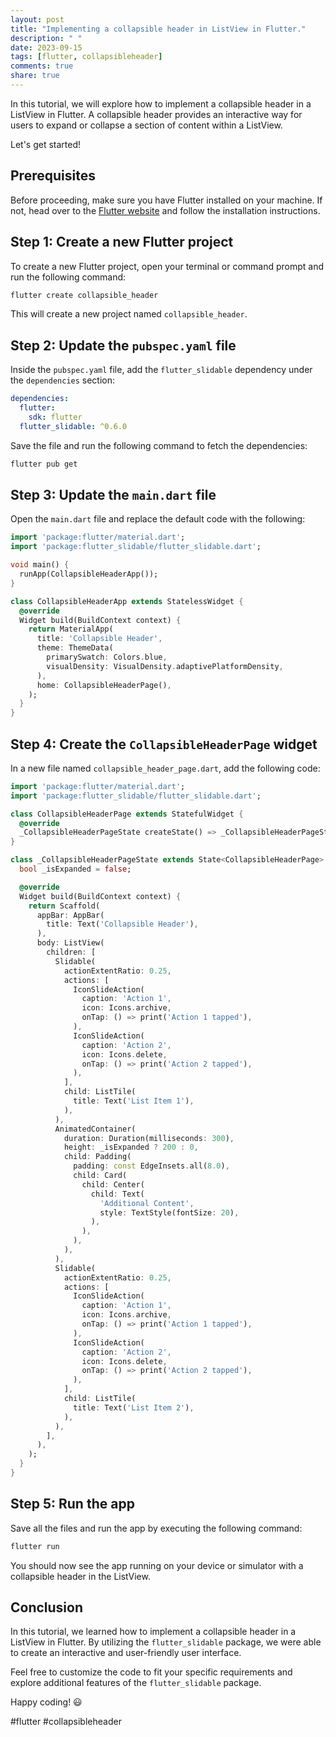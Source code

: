 ```yaml
---
layout: post
title: "Implementing a collapsible header in ListView in Flutter."
description: " "
date: 2023-09-15
tags: [flutter, collapsibleheader]
comments: true
share: true
---
```


In this tutorial, we will explore how to implement a collapsible header in a ListView in Flutter. A collapsible header provides an interactive way for users to expand or collapse a section of content within a ListView.

Let's get started!

## Prerequisites

Before proceeding, make sure you have Flutter installed on your machine. If not, head over to the [Flutter website](https://flutter.dev/) and follow the installation instructions.

## Step 1: Create a new Flutter project

To create a new Flutter project, open your terminal or command prompt and run the following command:

```bash
flutter create collapsible_header
```

This will create a new project named `collapsible_header`.

## Step 2: Update the `pubspec.yaml` file

Inside the `pubspec.yaml` file, add the `flutter_slidable` dependency under the `dependencies` section:

```yaml
dependencies:
  flutter:
    sdk: flutter
  flutter_slidable: ^0.6.0
```

Save the file and run the following command to fetch the dependencies:

```bash
flutter pub get
```

## Step 3: Update the `main.dart` file

Open the `main.dart` file and replace the default code with the following:

```dart
import 'package:flutter/material.dart';
import 'package:flutter_slidable/flutter_slidable.dart';

void main() {
  runApp(CollapsibleHeaderApp());
}

class CollapsibleHeaderApp extends StatelessWidget {
  @override
  Widget build(BuildContext context) {
    return MaterialApp(
      title: 'Collapsible Header',
      theme: ThemeData(
        primarySwatch: Colors.blue,
        visualDensity: VisualDensity.adaptivePlatformDensity,
      ),
      home: CollapsibleHeaderPage(),
    );
  }
}
```

## Step 4: Create the `CollapsibleHeaderPage` widget

In a new file named `collapsible_header_page.dart`, add the following code:

```dart
import 'package:flutter/material.dart';
import 'package:flutter_slidable/flutter_slidable.dart';

class CollapsibleHeaderPage extends StatefulWidget {
  @override
  _CollapsibleHeaderPageState createState() => _CollapsibleHeaderPageState();
}

class _CollapsibleHeaderPageState extends State<CollapsibleHeaderPage> {
  bool _isExpanded = false;

  @override
  Widget build(BuildContext context) {
    return Scaffold(
      appBar: AppBar(
        title: Text('Collapsible Header'),
      ),
      body: ListView(
        children: [
          Slidable(
            actionExtentRatio: 0.25,
            actions: [
              IconSlideAction(
                caption: 'Action 1',
                icon: Icons.archive,
                onTap: () => print('Action 1 tapped'),
              ),
              IconSlideAction(
                caption: 'Action 2',
                icon: Icons.delete,
                onTap: () => print('Action 2 tapped'),
              ),
            ],
            child: ListTile(
              title: Text('List Item 1'),
            ),
          ),
          AnimatedContainer(
            duration: Duration(milliseconds: 300),
            height: _isExpanded ? 200 : 0,
            child: Padding(
              padding: const EdgeInsets.all(8.0),
              child: Card(
                child: Center(
                  child: Text(
                    'Additional Content',
                    style: TextStyle(fontSize: 20),
                  ),
                ),
              ),
            ),
          ),
          Slidable(
            actionExtentRatio: 0.25,
            actions: [
              IconSlideAction(
                caption: 'Action 1',
                icon: Icons.archive,
                onTap: () => print('Action 1 tapped'),
              ),
              IconSlideAction(
                caption: 'Action 2',
                icon: Icons.delete,
                onTap: () => print('Action 2 tapped'),
              ),
            ],
            child: ListTile(
              title: Text('List Item 2'),
            ),
          ),
        ],
      ),
    );
  }
}
```

## Step 5: Run the app

Save all the files and run the app by executing the following command:

```bash
flutter run
```

You should now see the app running on your device or simulator with a collapsible header in the ListView.

## Conclusion

In this tutorial, we learned how to implement a collapsible header in a ListView in Flutter. By utilizing the `flutter_slidable` package, we were able to create an interactive and user-friendly user interface.

Feel free to customize the code to fit your specific requirements and explore additional features of the `flutter_slidable` package.

Happy coding! 😃

#flutter #collapsibleheader